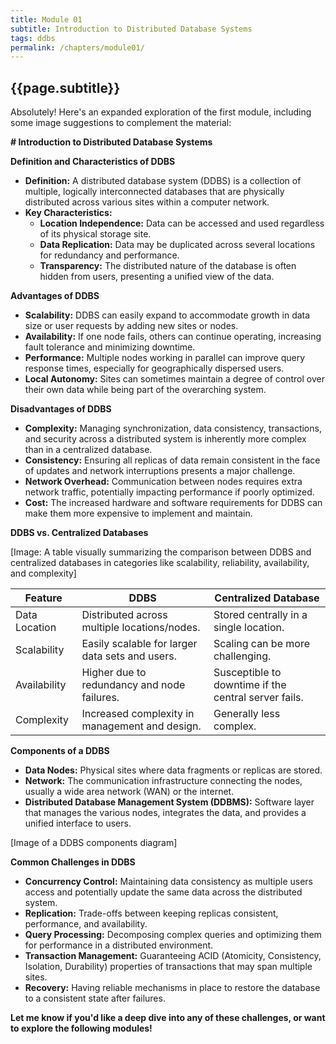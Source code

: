 ```yaml
---
title: Module 01
subtitle: Introduction to Distributed Database Systems
tags: ddbs
permalink: /chapters/module01/
---
```

## {{page.subtitle}}


Absolutely! Here's an expanded exploration of the first module, including some image suggestions to complement the material:

**# Introduction to Distributed Database Systems**

**Definition and Characteristics of DDBS**

* **Definition:** A distributed database system (DDBS) is a collection of multiple, logically interconnected databases that are physically distributed across various sites within a computer network.
* **Key Characteristics:**
    * **Location Independence:** Data can be accessed and used regardless of its physical storage site.
    * **Data Replication:**  Data may be duplicated across several locations for redundancy and performance.
    * **Transparency:** The distributed nature of the database is often hidden from users, presenting a unified view of the data.



**Advantages of DDBS**

* **Scalability:** DDBS can easily expand to accommodate growth in data size or user requests by adding new sites or nodes.
* **Availability:**  If one node fails, others can continue operating, increasing fault tolerance and minimizing downtime.
* **Performance:**  Multiple nodes working in parallel can improve query response times, especially for geographically dispersed users.
* **Local Autonomy:**   Sites can sometimes maintain a degree of control over their own data while being part of the overarching system.

**Disadvantages of DDBS**

* **Complexity:** Managing synchronization, data consistency,  transactions, and security across a distributed system is inherently more complex than in a centralized database.
* **Consistency:** Ensuring all replicas of data remain consistent in the face of updates and network interruptions presents a major challenge.
* **Network Overhead:** Communication between nodes requires extra network traffic, potentially impacting performance if poorly optimized.
* **Cost:** The increased hardware and software requirements for DDBS can make them more expensive to implement and maintain.

**DDBS vs. Centralized Databases**

[Image: A table visually summarizing the comparison between DDBS and centralized databases in categories like scalability, reliability, availability, and complexity]

| Feature           |  DDBS                                           |  Centralized Database |
|-------------------|-------------------------------------------------|------------------------|
| Data Location  | Distributed across multiple locations/nodes.    | Stored centrally in a single location.      |
| Scalability    |  Easily scalable for larger data sets and users. | Scaling can be more challenging.                     |
| Availability   | Higher due to redundancy and node failures.     |  Susceptible to downtime if the central server fails. |
| Complexity     | Increased complexity in management and design.  | Generally less complex.          |

**Components of a DDBS**

* **Data Nodes:** Physical sites where data fragments or replicas are stored.
* **Network:** The communication infrastructure connecting the nodes, usually a wide area network (WAN) or the internet.
* **Distributed Database Management System (DDBMS):**  Software layer that manages the various nodes, integrates the data, and provides a unified interface to users.

[Image of a DDBS components diagram]

**Common Challenges in DDBS**

* **Concurrency Control:** Maintaining data consistency as multiple users access and potentially update the same data across the distributed system.
* **Replication:**  Trade-offs between keeping  replicas consistent, performance, and availability.
* **Query Processing:** Decomposing complex queries and optimizing them for performance in a distributed environment.
* **Transaction Management:** Guaranteeing ACID (Atomicity, Consistency, Isolation, Durability) properties of transactions that may span multiple sites.
* **Recovery:** Having reliable mechanisms in place to restore the database  to a consistent state after failures.

**Let me know if you'd like a deep dive into any of these challenges, or want to explore the following  modules!**
